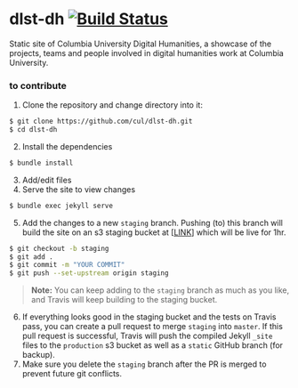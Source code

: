 # dlst-dh [![Build Status](https://travis-ci.org/cul/dlst-dh.svg?branch=master)](https://travis-ci.org/cul/dlst-dh)

Static site of Columbia University Digital Humanities, a showcase of the projects, teams and people involved in digital humanities work at Columbia University.

### to contribute

1. Clone the repository and change directory into it:
```sh
$ git clone https://github.com/cul/dlst-dh.git
$ cd dlst-dh
```
2. Install the dependencies
```sh
$ bundle install
```
3. Add/edit files
4. Serve the site to view changes
```sh
$ bundle exec jekyll serve
```
5. Add the changes to a new `staging` branch. Pushing (to) this branch will build the site on an s3 staging bucket at [[LINK](http://cul-s3-dlst-travis-dh-staging.s3-website-us-west-2.amazonaws.com/history/)] which will be live for 1hr.
```sh
$ git checkout -b staging
$ git add .
$ git commit -m "YOUR COMMIT"
$ git push --set-upstream origin staging
```
> __Note:__ You can keep adding to the `staging` branch as much as you like, and Travis will keep building to the staging bucket.

6. If everything looks good in the staging bucket and the tests on Travis pass, you can create a pull request to merge `staging` into `master`. If this pull request is successful, Travis will push the compiled Jekyll `_site` files to the `production` s3 bucket as well as a `static` GitHub branch (for backup).
7. Make sure you delete the `staging` branch after the PR is merged to prevent future git conflicts.
